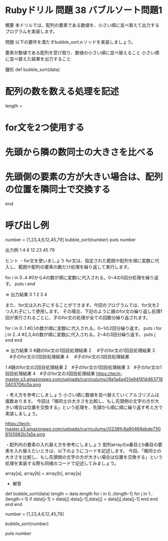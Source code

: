 # Rubyドリル 問題 38 バブルソート問題1

概要
本ドリルでは、配列の要素である数値を、小さい順に並べ替えて出力するプログラムを実装します。

問題
以下の要件を満たすbubble_sortメソッドを実装しましょう。

要素が数値である配列を受け取り、数値の小さい順に並べ替えること
小さい順に並べ替えた結果を出力すること

雛形
def bubble_sort(data)
  # 配列の数を数える処理を記述
  length = 

  # for文を2つ使用する
  # 先頭から隣の数同士の大きさを比べる
  # 先頭側の要素の方が大きい場合は、配列の位置を隣同士で交換する
end

# 呼び出し例
number = [1,23,4,6,12,45,79]
bubble_sort(number)
puts number

出力例
1
4
6
12
23
45
79

ヒント
・for文を使いましょう
for文は、指定された範囲や配列を順に変数に代入し、範囲や配列の要素の数だけ処理を繰り返して実行します。

for i in 0..4 #0から4の数が順に変数iに代入される。0~4の5回分処理を繰り返す。
  puts i
end

=> 出力結果
0
1
2
3
4

また、for文は入れ子にすることができます。今回のプログラムでは、for文を2つ入れ子にして使用します。
その場合、下記のように親のfor文の繰り返し処理1回が実行されるごとに、子のfor文の処理が全ての回数分繰り返されます。

for i in 0..1 #0,1の数が順に変数iに代入される。0~1の2回分繰り返す。
  puts i
  for j in 2..4 #2,3,4の数が順に変数jに代入される。2~4の3回分繰り返す。
   puts j
  end
end

=> 出力結果
0 #親のfor文の1回目処理結果
2 　#子のfor文の1回目処理結果
3 　#子のfor文の2回目処理結果
4 　#子のfor文の3回目処理結果

1 #親のfor文の2回目処理結果
2　#子のfor文の1回目処理結果
3　#子のfor文の1回目処理結果
4　#子のfor文の3回目処理結果
https://tech-master.s3.amazonaws.com/uploads/curriculums//6e1a4a451e94f8144637185403706c0a.png

・考え方を参考にしましょう
小さい順に数値を並べ替えていくアルゴリズムは複数あります。
今回は「隣同士の大きさを比較し、もし先頭側の文字の方が大きい場合は位置を交換する」という処理を、先頭から順に順に繰り返す考え方で実装しましょう。

https://tech-master.s3.amazonaws.com/uploads/curriculums//0238fc8a80468ebde7308105982b7a5e.png

・配列内の要素の入れ替え方を参考にしましょう
配列arrayのa番目とb番目の要素を入れ替えたいときは、以下のようにコードを記述します。
今回、「隣同士の大きさを比較し、もし先頭側の文字の方が大きい場合は位置を交換する」という処理を実装する際も同様のコードで記述してみましょう。

array[a], array[b] = array[b], array[a]

- 解答

def bubble_sort(data)
  length = data.length 
  for i in 0..(length-1) 
    for j in 1.. (length-i-1) 
      if data[j-1] > data[j] 
        data[j-1],data[j] = data[j],data[j-1] 
      end
    end
  end
end

number =  [1,23,4,6,12,45,79]

bubble_sort(number)

puts number